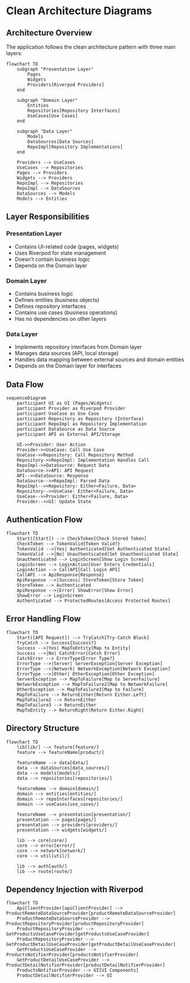 # Clean Architecture Diagrams

## Architecture Overview

The application follows the clean architecture pattern with three main layers:

```mermaid
flowchart TD
    subgraph "Presentation Layer"
        Pages
        Widgets
        Providers[Riverpod Providers]
    end

    subgraph "Domain Layer"
        Entities
        Repositories[Repository Interfaces]
        UseCases[Use Cases]
    end

    subgraph "Data Layer"
        Models
        DataSources[Data Sources]
        RepoImpl[Repository Implementations]
    end

    Providers --> UseCases
    UseCases --> Repositories
    Pages --> Providers
    Widgets --> Providers
    RepoImpl --> Repositories
    RepoImpl --> DataSources
    DataSources --> Models
    Models --> Entities
```

## Layer Responsibilities

### Presentation Layer

- Contains UI-related code (pages, widgets)
- Uses Riverpod for state management
- Doesn't contain business logic
- Depends on the Domain layer

### Domain Layer

- Contains business logic
- Defines entities (business objects)
- Defines repository interfaces
- Contains use cases (business operations)
- Has no dependencies on other layers

### Data Layer

- Implements repository interfaces from Domain layer
- Manages data sources (API, local storage)
- Handles data mapping between external sources and domain entities
- Depends on the Domain layer for interfaces

## Data Flow

```mermaid
sequenceDiagram
    participant UI as UI (Pages/Widgets)
    participant Provider as Riverpod Provider
    participant UseCase as Use Case
    participant Repository as Repository (Interface)
    participant RepoImpl as Repository Implementation
    participant DataSource as Data Source
    participant API as External API/Storage

    UI->>Provider: User Action
    Provider->>UseCase: Call Use Case
    UseCase->>Repository: Call Repository Method
    Repository->>RepoImpl: Implementation Handles Call
    RepoImpl->>DataSource: Request Data
    DataSource->>API: API Request
    API-->>DataSource: Response
    DataSource-->>RepoImpl: Parsed Data
    RepoImpl-->>Repository: Either<Failure, Data>
    Repository-->>UseCase: Either<Failure, Data>
    UseCase-->>Provider: Either<Failure, Data>
    Provider-->>UI: Update State
```

## Authentication Flow

```mermaid
flowchart TD
    Start([Start]) --> CheckToken[Check Stored Token]
    CheckToken --> TokenValid{Token Valid?}
    TokenValid -->|Yes| Authenticated[Set Authenticated State]
    TokenValid -->|No| Unauthenticated[Set Unauthenticated State]
    Unauthenticated --> LoginScreen[Show Login Screen]
    LoginScreen --> LoginAction[User Enters Credentials]
    LoginAction --> CallAPI[Call Login API]
    CallAPI --> ApiResponse{Response}
    ApiResponse -->|Success| StoreToken[Store Token]
    StoreToken --> Authenticated
    ApiResponse -->|Error| ShowError[Show Error]
    ShowError --> LoginScreen
    Authenticated --> ProtectedRoutes[Access Protected Routes]
```

## Error Handling Flow

```mermaid
flowchart TD
    Start([API Request]) --> TryCatch[Try-Catch Block]
    TryCatch --> Success{Success?}
    Success -->|Yes| MapToEntity[Map to Entity]
    Success -->|No| CatchError[Catch Error]
    CatchError --> ErrorType{Error Type?}
    ErrorType -->|Server| ServerException[Server Exception]
    ErrorType -->|Network| NetworkException[Network Exception]
    ErrorType -->|Other| OtherException[Other Exception]
    ServerException --> MapToFailure[Map to ServerFailure]
    NetworkException --> MapToFailure2[Map to NetworkFailure]
    OtherException --> MapToFailure3[Map to Failure]
    MapToFailure --> ReturnEither[Return Either.Left]
    MapToFailure2 --> ReturnEither
    MapToFailure3 --> ReturnEither
    MapToEntity --> ReturnRight[Return Either.Right]
```

## Directory Structure

```mermaid
flowchart TD
    lib[lib/] --> feature[feature/]
    feature --> featureName[product/]

    featureName --> data[data/]
    data --> dataSources[data_sources/]
    data --> models[models/]
    data --> repositories[repositories/]

    featureName --> domain[domain/]
    domain --> entities[entities/]
    domain --> repoInterfaces[repositories/]
    domain --> useCases[use_cases/]

    featureName --> presentation[presentation/]
    presentation --> pages[pages/]
    presentation --> providers[providers/]
    presentation --> widgets[widgets/]

    lib --> core[core/]
    core --> error[error/]
    core --> network[network/]
    core --> util[util/]

    lib --> auth[auth/]
    lib --> route[route/]
```

## Dependency Injection with Riverpod

```mermaid
flowchart TD
    ApiClientProvider[apiClientProvider] --> ProductRemoteDataSourceProvider[productRemoteDataSourceProvider]
    ProductRemoteDataSourceProvider --> ProductRepositoryProvider[productRepositoryProvider]
    ProductRepositoryProvider --> GetProductsUseCaseProvider[getProductsUseCaseProvider]
    ProductRepositoryProvider --> GetProductDetailUseCaseProvider[getProductDetailUseCaseProvider]
    GetProductsUseCaseProvider --> ProductsNotifierProvider[productsNotifierProvider]
    GetProductDetailUseCaseProvider --> ProductDetailNotifierProvider[productDetailNotifierProvider]
    ProductsNotifierProvider --> UI[UI Components]
    ProductDetailNotifierProvider --> UI
```
